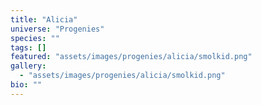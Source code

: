 ```yaml
---
title: "Alicia"
universe: "Progenies"
species: ""
tags: []
featured: "assets/images/progenies/alicia/smolkid.png"
gallery:
  - "assets/images/progenies/alicia/smolkid.png"
bio: ""
---
```

